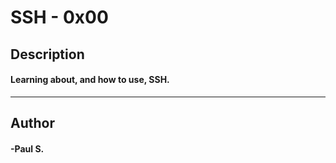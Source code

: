 # SSH - 0x00 
## Description 
#### Learning about, and how to use, SSH.
 --- 
## Author 
#### -Paul S.